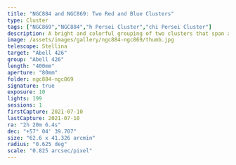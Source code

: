 ```yaml
---
title: "NGC884 and NGC869: Two Red and Blue Clusters"
type: Cluster
tags: ["NGC869","NGC884","h Persei Cluster","chi Persei Cluster"]
description: A bright and colorful grouping of two clusters that span a section of the sky twice the size of a full moon.
image: /assets/images/gallery/ngc884-ngc869/thumb.jpg
telescope: Stellina
target: "Abell 426"
group: "Abell 426"
length: "400mm"
aperture: "80mm"
folder: ngc884-ngc869
signature: true
exposure: 10
lights: 199
sessions: 1 
firstCapture: 2021-07-10 
lastCapture: 2021-07-10
ra: "2h 20m 6.4s"
dec: "+57° 04' 39.707"
size: "62.6 x 41.326 arcmin"
radius: "0.625 deg"
scale: "0.825 arcsec/pixel"
---
```

